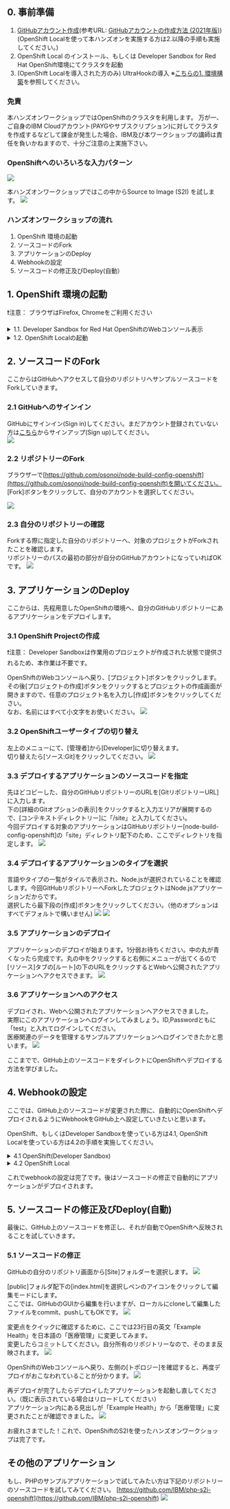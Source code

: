 ## 0. 事前準備
1. [GitHubアカウント作成](https://github.com/)(参考URL: [GitHubアカウントの作成方法 (2021年版)](https://qiita.com/ayatokura/items/9eabb7ae20752e6dc79d))</br>
(OpenShift Localを使って本ハンズオンを実施する方は2.以降の手順も実施してください。)
2. OpenShift Local のインストール、もしくは Developer Sandbox for Red Hat OpenShift環境にてクラスタを起動
3. (OpenShift Localを導入された方のみ) UltraHookの導入 ※[こちらの1. 環境構築](https://qiita.com/LgmQue/items/3db2456bdcb33d7d2edc#1-%E7%92%B0%E5%A2%83%E6%A7%8B%E7%AF%89)を参照してください。

### 免責
本ハンズオンワークショップではOpenShiftのクラスタを利用します。
万が一、ご自身のIBM Cloudアカウント(PAYGやサブスクリプション)に対してクラスタを作成するなどして課金が発生した場合、IBM及び本ワークショップの講師は責任を負いかねますので、十分ご注意の上実施下さい。

### OpenShiftへのいろいろな入力パターン
![](./images/001.png)

本ハンズオンワークショップではこの中からSource to Image (S2I) を試します。
![](./images/002.png)

### ハンズオンワークショップの流れ
1. OpenShift 環境の起動
2. ソースコードのFork
3. アプリケーションのDeploy
4. Webhookの設定
5. ソースコードの修正及びDeploy(⾃動）

## 1. OpenShift 環境の起動
:exclamation:注意： ブラウザはFirefox, Chromeをご利⽤ください

<details>
<summary>1.1. Developer Sandbox for Red Hat OpenShiftのWebコンソール表示</summary>

事前準備に従ってDeveloper Sandbox for Red Hat OpenShiftを有効にした状態で、[Red Hat Developer Sandbox](https://developers.redhat.com/developer-sandbox)ページを開きます。

![](./images/104.png)

[Start using your sandbox]をクリックしてOpenShift Sandbox環境を起動します。
</details>

<details>
<summary>1.2. OpenShift Localの起動</summary>

タスクバーから、Openshift Local のアイコン![](./images/101.png)を右クリックし、[start]をクリックしてください。起動したら[running]にステータスが変わります。

![](./images/100.png)

[Open Console]をクリックし、OpenShift Local のコンソールを開きます。<br>
ブラウザで以下画面が立ち上がります。ユーザ名をkubeadmin（管理者）にしてログインします。<br>

![](./images/102.png)

パスワードが不明な場合は、以下コマンドで取得します。
```cdm
crc console --credentials
```

※ログインユーザは、右上のユーザ名から、いつでも変更できます。

![](./images/103.png)

コマンドを使用する場合

コマンドプロンプト、あるいはPowerShellを立ち上げて、以下コマンドを実行し、Openshift Localを起動します。<br>
※管理者権限ではなく、ローカルユーザにて実行<br>
```cmd
crc start
```


続いて、以下コマンドを実行し、Webコンソールを立ち上げます。
```cmd
start https://console-openshift-console.apps-crc.testing
```
ユーザ名をkubeadmin（管理者）にしてログインします。パスワードはcrc start したときに表示されています。

![](./images/105.png)

(補足：　macの場合、`start`ではなく`open`コマンドを使ってください)

</details>


## 2. ソースコードのFork
ここからはGitHubへアクセスして自分のリポジトリへサンプルソースコードをForkしていきます。

### 2.1 GitHubへのサインイン
GitHubにサインイン(Sign in)してください。まだアカウント登録されていない方は[こちら](https://github.com/)からサインアップ(Sign up)してください。<br>
![](./images/010.png)

### 2.2 リポジトリーのFork
ブラウザーで[https://github.com/osonoi/node-build-config-openshift](https://github.com/osonoi/node-build-config-openshift)を開いてください。<br>
[Fork]ボタンをクリックして、自分のアカウントを選択してください。

![](./images/011.png)

### 2.3 自分のリポジトリーの確認
Forkする際に指定した自分のリポジトリーへ、対象のプロジェクトがForkされたことを確認します。<br>
リポジトリーのパスの最初の部分が自分のGitHubアカウントになっていればOKです。
![](./images/012.png)


## 3. アプリケーションのDeploy
ここからは、先程用意したOpenShiftの環境へ、自分のGitHubリポジトリーにあるアプリケーションをデプロイします。

### 3.1 OpenShift Projectの作成

:exclamation:注意： Developer Sandboxは作業用のプロジェクトが作成された状態で提供されるため、本作業は不要です。

OpenShiftのWebコンソールへ戻り、[プロジェクト]ボタンをクリックします。<br>
その後[プロジェクトの作成]ボタンをクリックするとプロジェクトの作成画面が開きますので、任意のプロジェクト名を入力し[作成]ボタンをクリックしてください。<br>なお、名前にはすべて小文字をお使いください。
![](./images/013.png)

### 3.2 OpenShiftユーザータイプの切り替え
左上のメニューにて、[管理者]から[Developer]に切り替えます。<br>
切り替えたら[ソース:Git]をクリックしてください。
![](./images/014.png)

### 3.3 デプロイするアプリケーションのソースコードを指定
先ほどコピーした、自分のGitHubリポジトリーのURLを[GitリポジトリーURL]に入力します。<br>
下の[詳細のGitオプションの表示]をクリックすると入力エリアが展開するので、[コンテキストディレクトリー]に「/site」と入力してください。<br>
今回デプロイする対象のアプリケーションはGitHubリポジトリー[node-build-config-openshift]の「site」ディレクトリ配下のため、ここでディレクトリを指定します。
![](./images/015.png)

### 3.4 デプロイするアプリケーションのタイプを選択
言語やタイプの一覧がタイルで表示され、Node.jsが選択されていることを確認します。今回GitHubリポジトリーへForkしたプロジェクトはNode.jsアプリケーションだからです。<br>
選択したら最下段の[作成]ボタンをクリックしてください。（他のオプションはすべてデフォルトで構いません)
![](./images/016-1.png)
![](./images/016-2.png)

### 3.5 アプリケーションのデプロイ
アプリケーションのデプロイが始まります。1分弱お待ちください。中の丸が青くなったら完成です。丸の中をクリックすると右側にメニューが出てくるので[リソース]タブの[ルート]の下のURLをクリックするとWebへ公開されたアプリケーションへアクセスできます。
![](./images/017.png)

### 3.6 アプリケーションへのアクセス
デプロイされ、Webへ公開されたアプリケーションへアクセスできました。<br>
実際にこのアプリケーションへログインしてみましょう。ID,Passwordともに「test」と入れてログインしてください。<br>
医療関連のデータを管理するサンプルアプリケーションへログインできたかと思います。
![](./images/018.png)

ここまでで、GitHub上のソースコードをダイレクトにOpenShiftへデプロイする方法を学びました。


## 4. Webhookの設定
ここでは、GitHub上のソースコードが変更された際に、自動的にOpenShiftへデプロイされるようにWebhookをGitHub上へ設定していきたいと思います。

OpenShift、もしくはDeveloper Sandboxを使っている方は4.1, OpenShift Localを使っている方は4.2の手順を実施してください。

<details>
<summary>4.1 OpenShift(Developer Sandbox)</summary>

### 4.1.1　OpenShiftのWebhook URLの取得
OpenShiftのWebコンソールへアクセスします。左側のメニューから[ビルド]を選択し、右側のワークスペースに表示される[node-build-config-openshift]をクリックします。
![](./images/019.png)

下にスクロールして一番右の[シークレットの使用によるURLのコピー]をクリックしてWebhookのURLとSecretをクリップボードにコピーしてください。
![](./images/020.png)

### 4.1.2 GitHubにWebhookを設定
GitHubの自分のリポジトリーへ戻り、[Settings] -> [Webhooks] -> [Add webhook]を選択します。
![](./images/021.png)

先ほどクリップボードにコピーしたURL+secretを[Payload URL]に貼り付けてください。[Control type]は[application/json]を選択してください。
![](./images/022.png)

入力後、[Add webhook]を選択します。<br>
以下の図の様に緑のチェックマークが付いたら設定成功です。（チェックマークが表示されない場合はページを再読み込みしてください。）
![](./images/023.png)
</details>


<details>
<summary>4.2 OpenShift Local</summary>

### 4.2.1　UltraHookの設定
[こちらの2. UltraHookの設定](https://qiita.com/LgmQue/items/3db2456bdcb33d7d2edc#2-ultrahook%E3%81%AE%E8%A8%AD%E5%AE%9A)を実施してください。<br>
hint: namespaceは一意である必要があります。「dojo自分の名前今日の日付」(例:dojotestuser20221224)などにしてください。

### 4.2.2　UltraHookの起動
[こちらの3. UltraHookの起動](https://qiita.com/LgmQue/items/3db2456bdcb33d7d2edc#3-ultrahook%E3%81%AE%E8%B5%B7%E5%8B%95)を実施してください。

OpenShiftのWebhook URLはWebコンソールへアクセスし、左側のメニューから[ビルド]を選択し、右側のワークスペースに表示される[node-build-config-openshift]をクリックし
![](./images/019.png)

下にスクロールして一番右の[シークレットの使用によるURLのコピー]をクリックするとWebhookのURLとSecretをクリップボードにコピーができます。
![](./images/020.png)

UltraHookが起動できたら、GitHubの自分のリポジトリーへ戻り、[Settings] -> [Webhooks] -> [Add webhook]を選択します。
![](./images/021.png)

[3. UltraHookの起動](https://qiita.com/LgmQue/items/3db2456bdcb33d7d2edc#3-ultrahook%E3%81%AE%E8%B5%B7%E5%8B%95)を参考に入力後、[Add webhook]を選択します。<br>
以下の図の様に緑のチェックマークが付いたら設定成功です。（チェックマークが表示されない場合はページを再読み込みしてください。）
![](./images/023.png)
</details>

これでwebhookの設定は完了です。後はソースコードの修正で自動的にアプリケーションがデプロイされます。


## 5. ソースコードの修正及びDeploy(自動)
最後に、GitHub上のソースコードを修正し、それが自動でOpenShiftへ反映されることを試していきます。

### 5.1 ソースコードの修正
GitHubの自分のリポジトリ画面から[Site]フォルダーを選択します。
![](./images/024.png)

[public]フォルダ配下の[index.html]を選択しペンのアイコンをクリックして編集モードにします。<br>
ここでは、GitHubのGUIから編集を行いますが、ローカルにcloneして編集したファイルをcommit、pushしてもOKです。
![](./images/025.png)

変更点をクイックに確認するために、ここでは23行目の英文「Example Health」を日本語の「医療管理」に変更してみます。<br>
変更したらコミットしてください。自分所有のリポジトリーなので、そのまま反映されます。
![](./images/026.png)

OpenShiftのWebコンソールへ戻り、左側の[トポロジー]を確認すると、再度デプロイがおこなわれていることが分かります。
![](./images/027.png)

再デプロイが完了したらデプロイしたアプリケーションを起動し直してください。（既に表示されている場合はリロードしてください）<br>
アプリケーション内にある見出しが「Example Health」から「医療管理」に変更されたことが確認できました。
![](./images/028.png)

お疲れさまでした！これで、OpenShiftのS2Iを使ったハンズオンワークショップは完了です。


## その他のアプリケーション
もし、PHPのサンプルアプリケーションで試してみたい方は下記のリポジトリーのソースコードを試してみてください。
[https://github.com/IBM/php-s2i-openshift](https://github.com/IBM/php-s2i-openshift)
![](./images/029.png)

